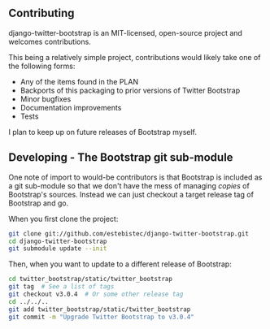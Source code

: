 ## Contributing

django-twitter-bootstrap is an MIT-licensed, open-source project and welcomes
contributions.

This being a relatively simple project, contributions would likely take one of
the following forms:

 * Any of the items found in the PLAN
 * Backports of this packaging to prior versions of Twitter Bootstrap
 * Minor bugfixes
 * Documentation improvements
 * Tests

I plan to keep up on future releases of Bootstrap myself.

## Developing - The Bootstrap git sub-module

One note of import to would-be contributors is that Bootstrap is included as a
git sub-module so that we don't have the mess of managing *copies* of
Bootstrap's sources. Instead we can just checkout a target release tag of
Bootstrap and go.

When you first clone the project:

```bash
git clone git://github.com/estebistec/django-twitter-bootstrap.git
cd django-twitter-bootstrap
git submodule update --init
```

Then, when you want to update to a different release of Bootstrap:

```bash
cd twitter_bootstrap/static/twitter_bootstrap
git tag  # See a list of tags
git checkout v3.0.4  # Or some other release tag
cd ../../..
git add twitter_bootstrap/static/twitter_bootstrap
git commit -m "Upgrade Twitter Bootstrap to v3.0.4"
```
